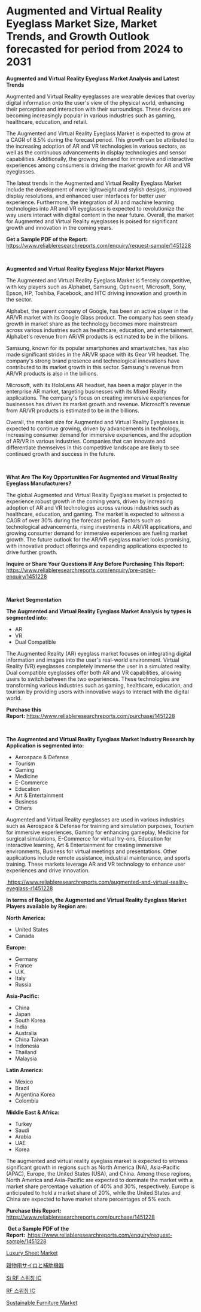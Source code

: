 <p><h1>Augmented and Virtual Reality Eyeglass Market Size, Market Trends, and Growth Outlook forecasted for period from 2024 to 2031</h1></p><p><strong>Augmented and Virtual Reality Eyeglass Market Analysis and Latest Trends</strong></p>
<p><p>Augmented and Virtual Reality eyeglasses are wearable devices that overlay digital information onto the user's view of the physical world, enhancing their perception and interaction with their surroundings. These devices are becoming increasingly popular in various industries such as gaming, healthcare, education, and retail.</p><p>The Augmented and Virtual Reality Eyeglass Market is expected to grow at a CAGR of 8.5% during the forecast period. This growth can be attributed to the increasing adoption of AR and VR technologies in various sectors, as well as the continuous advancements in display technologies and sensor capabilities. Additionally, the growing demand for immersive and interactive experiences among consumers is driving the market growth for AR and VR eyeglasses.</p><p>The latest trends in the Augmented and Virtual Reality Eyeglass Market include the development of more lightweight and stylish designs, improved display resolutions, and enhanced user interfaces for better user experience. Furthermore, the integration of AI and machine learning technologies into AR and VR eyeglasses is expected to revolutionize the way users interact with digital content in the near future. Overall, the market for Augmented and Virtual Reality eyeglasses is poised for significant growth and innovation in the coming years.</p></p>
<p><strong>Get a Sample PDF of the Report:&nbsp;</strong> <a href="https://www.reliableresearchreports.com/enquiry/request-sample/1451228">https://www.reliableresearchreports.com/enquiry/request-sample/1451228</a></p>
<p>&nbsp;</p>
<p><strong>Augmented and Virtual Reality Eyeglass Major Market Players</strong></p>
<p><p>The Augmented and Virtual Reality Eyeglass Market is fiercely competitive, with key players such as Alphabet, Samsung, Optinvent, Microsoft, Sony, Epson, HP, Toshiba, Facebook, and HTC driving innovation and growth in the sector. </p><p>Alphabet, the parent company of Google, has been an active player in the AR/VR market with its Google Glass product. The company has seen steady growth in market share as the technology becomes more mainstream across various industries such as healthcare, education, and entertainment. Alphabet's revenue from AR/VR products is estimated to be in the billions.</p><p>Samsung, known for its popular smartphones and smartwatches, has also made significant strides in the AR/VR space with its Gear VR headset. The company's strong brand presence and technological innovations have contributed to its market growth in this sector. Samsung's revenue from AR/VR products is also in the billions.</p><p>Microsoft, with its HoloLens AR headset, has been a major player in the enterprise AR market, targeting businesses with its Mixed Reality applications. The company's focus on creating immersive experiences for businesses has driven its market growth and revenue. Microsoft's revenue from AR/VR products is estimated to be in the billions.</p><p>Overall, the market size for Augmented and Virtual Reality Eyeglasses is expected to continue growing, driven by advancements in technology, increasing consumer demand for immersive experiences, and the adoption of AR/VR in various industries. Companies that can innovate and differentiate themselves in this competitive landscape are likely to see continued growth and success in the future.</p></p>
<p>&nbsp;</p>
<p><strong>What Are The Key Opportunities For Augmented and Virtual Reality Eyeglass Manufacturers?</strong></p>
<p><p>The global Augmented and Virtual Reality Eyeglass market is projected to experience robust growth in the coming years, driven by increasing adoption of AR and VR technologies across various industries such as healthcare, education, and gaming. The market is expected to witness a CAGR of over 30% during the forecast period. Factors such as technological advancements, rising investments in AR/VR applications, and growing consumer demand for immersive experiences are fueling market growth. The future outlook for the AR/VR eyeglass market looks promising, with innovative product offerings and expanding applications expected to drive further growth.</p></p>
<p><strong>Inquire or Share Your Questions If Any Before Purchasing This Report:</strong> <a href="https://www.reliableresearchreports.com/enquiry/pre-order-enquiry/1451228">https://www.reliableresearchreports.com/enquiry/pre-order-enquiry/1451228</a></p>
<p>&nbsp;</p>
<p><strong>Market Segmentation</strong></p>
<p><strong>The Augmented and Virtual Reality Eyeglass Market Analysis by types is segmented into:</strong></p>
<p><ul><li>AR</li><li>VR</li><li>Dual Compatible</li></ul></p>
<p><p>The Augmented Reality (AR) eyeglass market focuses on integrating digital information and images into the user's real-world environment. Virtual Reality (VR) eyeglasses completely immerse the user in a simulated reality. Dual compatible eyeglasses offer both AR and VR capabilities, allowing users to switch between the two experiences. These technologies are transforming various industries such as gaming, healthcare, education, and tourism by providing users with innovative ways to interact with the digital world.</p></p>
<p><strong>Purchase this Report:&nbsp;</strong><a href="https://www.reliableresearchreports.com/purchase/1451228">https://www.reliableresearchreports.com/purchase/1451228</a></p>
<p>&nbsp;</p>
<p><strong>The Augmented and Virtual Reality Eyeglass Market Industry Research by Application is segmented into:</strong></p>
<p><ul><li>Aerospace & Defense</li><li>Tourism</li><li>Gaming</li><li>Medicine</li><li>E-Commerce</li><li>Education</li><li>Art & Entertainment</li><li>Business</li><li>Others</li></ul></p>
<p><p>Augmented and Virtual Reality eyeglasses are used in various industries such as Aerospace & Defense for training and simulation purposes, Tourism for immersive experiences, Gaming for enhancing gameplay, Medicine for surgical simulations, E-Commerce for virtual try-ons, Education for interactive learning, Art & Entertainment for creating immersive environments, Business for virtual meetings and presentations. Other applications include remote assistance, industrial maintenance, and sports training. These markets leverage AR and VR technology to enhance user experiences and drive innovation.</p></p>
<p><a href="https://www.reliableresearchreports.com/augmented-and-virtual-reality-eyeglass-r1451228">&nbsp;https://www.reliableresearchreports.com/augmented-and-virtual-reality-eyeglass-r1451228</a></p>
<p><strong>In terms of Region, the Augmented and Virtual Reality Eyeglass Market Players available by Region are:</strong></p>
<p>
    <p> <strong> North America: </strong>
        <ul>
            <li>United States</li>
            <li>Canada</li>
        </ul>
        </p> 
    <p> <strong> Europe: </strong>
        <ul>
            <li>Germany</li>
            <li>France</li>
            <li>U.K.</li>
            <li>Italy</li>
            <li>Russia</li>
        </ul>
        </p> 
    <p> <strong> Asia-Pacific: </strong>
        <ul>
            <li>China</li>
            <li>Japan</li>
            <li>South Korea</li>
            <li>India</li>
            <li>Australia</li>
            <li>China Taiwan</li>
            <li>Indonesia</li>
            <li>Thailand</li>
            <li>Malaysia</li>
        </ul>
        </p> 
    <p> <strong> Latin America: </strong>
        <ul>
            <li>Mexico</li>
            <li>Brazil</li>
            <li>Argentina Korea</li>
            <li>Colombia</li>
        </ul>
        </p> 
    <p> <strong> Middle East & Africa: </strong>
        <ul>
            <li>Turkey</li>
            <li>Saudi</li>
            <li>Arabia</li>
            <li>UAE</li>
            <li>Korea</li>
        </ul>
    </p>
    </p>
<p><p>The augmented and virtual reality eyeglass market is expected to witness significant growth in regions such as North America (NA), Asia-Pacific (APAC), Europe, the United States (USA), and China. Among these regions, North America and Asia-Pacific are expected to dominate the market with a market share percentage valuation of 40% and 30%, respectively. Europe is anticipated to hold a market share of 20%, while the United States and China are expected to have market share percentages of 5% each.</p></p>
<p><strong>Purchase this Report: </strong><a href="https://www.reliableresearchreports.com/purchase/1451228">https://www.reliableresearchreports.com/purchase/1451228</a></p>
<p>&nbsp;<strong>Get a Sample PDF of the Report:&nbsp;&nbsp;</strong><a href="https://www.reliableresearchreports.com/enquiry/request-sample/1451228">https://www.reliableresearchreports.com/enquiry/request-sample/1451228</a></p>
<p><strong></strong></p>
<p><p><a href="https://github.com/jodemen/Market-Research-Report-List-3/blob/main/luxury-sheet-market.md">Luxury Sheet Market</a></p><p><a href="https://github.com/DayanaRunolfsdottir/Market-Research-Report-List-1/blob/main/8666920145119.md">穀物用サイロと補助機器</a></p><p><a href="https://github.com/nigaleamar09/Market-Research-Report-List-1/blob/main/6603275153178.md">Si RF 스위칭 IC</a></p><p><a href="https://github.com/lkwggful07722/Market-Research-Report-List-2/blob/main/2579158153179.md">RF 스위칭 IC</a></p><p><a href="https://github.com/marloy8/Market-Research-Report-List-5/blob/main/sustainable-furniture-market.md">Sustainable Furniture Market</a></p></p>